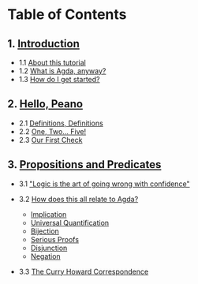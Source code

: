 Table of Contents
=================

## 1. [Introduction](pages/introduction.md)
+ 1.1 [About this tutorial](pages/introduction.md#about-this-tutorial)
+ 1.2 [What is Agda, anyway?](pages/introduction.md#what-is-agda-anyway)
+ 1.3 [How do I get started?](pages/introduction.md#how-do-i-get-started)

## 2. [Hello, Peano](pages/peano.md)
+ 2.1 [Definitions, Definitions](pages/peano.md#definitions-definitions)
+ 2.2 [One, Two... Five!](pages/peano.md#one-two..-five)
+ 2.3 [Our First Check](pages/peano.md#our-first-check)

## 3. [Propositions and Predicates](pages/proofs.md)
+ 3.1 ["Logic is the art of going wrong with confidence"](pages/proofs.md#logic-is-the-art-of-going-wrong-with-confidence)
+ 3.2 [How does this all relate to Agda?](pages/proofs.md#how-does-this-all-relate-to-agda)
    - [Implication](pages/proofs.md#implication)
    - [Universal Quantification](pages/proofs.md#universal-quantification)
    - [Bijection](pages/proofs.md#bijection)
    - [Serious Proofs](pages/proofs.md#serious-proofs)
    - [Disjunction](pages/proofs.md#disjunction)
    - [Negation](pages/proofs.md#negation)

+ 3.3 [The Curry Howard Correspondence](pages/proofs.md#the-curry-howard-correspondence)
